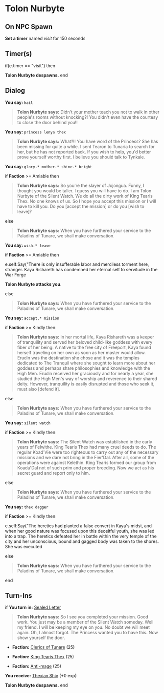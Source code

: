 # Tolon Nurbyte
## On NPC Spawn

**Set a timer** named *visit* for 150 seconds
## Timer(s)

if(e.timer == "visit") then


**Tolon Nurbyte despawns.**
end

## Dialog

**You say:** `hail`



>**Tolon Nurbyte says:** Didn't your mother teach you not to walk in other people's rooms without knocking?! You didn't even have the courtesy to close the door behind you!!

**You say:** `princess lenya thex`



>**Tolon Nurbyte says:** What?!!  You have word of the Princess?  She has been missing for quite a while.  I sent Tearon to Tunaria to search for her, but he has not reported back.  If you wish to help, you'd better prove yourself worthy first. I believe you should talk to Tynkale.

**You say:** `glory.* mother.* shine.* bright`



if **Faction** >= Amiable then 



>**Tolon Nurbyte says:** So you're the slayer of Jojongua. Funny, I thought you would be taller. I guess you will have to do. I am Tolon Nurbyte of the Silent Watch. We do all the dirty work of King Tearis Thex. No one knows of us. So I hope you accept this mission or I will have to kill you. Do you [accept the mission] or do you [wish to leave]?


else



>**Tolon Nurbyte says:** When you have furthered your service to the Paladins of Tunare, we shall make conversation.


**You say:** `wish.* leave`



if **Faction** >= Amiable then 



e.self:Say("There is only insufferable labor and merciless torment here, stranger. Kaya Rishareth has condemned her eternal self to servitude in the War Forge 



**Tolon Nurbyte attacks you.**


else



>**Tolon Nurbyte says:** When you have furthered your service to the Paladins of Tunare, we shall make conversation.


**You say:** `accept.* mission`



if **Faction** >= Kindly then 



>**Tolon Nurbyte says:** In her mortal life, Kaya Rishareth was a keeper of tranquility and served her beloved child-like goddess with every fiber of her being. A native to the free city of Freeport, Kaya found herself traveling on her own as soon as her master would allow. Erudin was the destination she chose and it was the temples dedicated to The Tranquil where she sought to learn more about her goddess and perhaps share philosophies and knowledge with the High Men. Erudin received her graciously and for nearly a year, she studied the High Men's way of worship and reverence to their shared deity. However, tranquility is easily disrupted and those who seek it, must also [defend it].


else



>**Tolon Nurbyte says:** When you have furthered your service to the Paladins of Tunare, we shall make conversation.


**You say:** `silent watch`



if **Faction** >= Kindly then



>**Tolon Nurbyte says:** The Silent Watch was established in the early years of Felwithe. King Tearis Thex had many cruel deeds to do. The regular Koad'Vie were too righteous to carry out any of the necessary missions and we dare not bring in the Fier'Dal. After all, some of the operations were against Kelethin.  King Tearis formed our group from Koada'Dal not of such prim and proper breeding. Now we act as his secret guard and report only to him.


else



>**Tolon Nurbyte says:** When you have furthered your service to the Paladins of Tunare, we shall make conversation.


**You say:** `thex dagger`



if **Faction** >= Kindly then



e.self:Say("The heretics had planted a false convert in Kaya's midst, and when her good nature was focused upon this deceitful youth, she was led into a trap. The heretics defeated her in battle within the very temple of the city and her unconscious, bound and gagged body was taken to the shores. She was executed 


else



>**Tolon Nurbyte says:** When you have furthered your service to the Paladins of Tunare, we shall make conversation.

end

## Turn-Ins




if **You turn in:** [Sealed Letter](/item/18841)


>**Tolon Nurbyte says:** So I see you completed your mission. Good work. You just may be a member of the Silent Watch someday. Well my friend. I will be keeping my eye on you. No doubt we will meet again. Oh, I almost forgot. The Princess wanted you to have this. Now show yourself the door.


* __Faction:__ [Clerics of Tunare](/faction/226) (25)


* __Faction:__ [King Tearis Thex](/faction/279) (25)


* __Faction:__ [Anti-mage](/faction/5002) (25)


 **You receive:**  [Thexian Shiv](/item/13362) (+0 exp)


**Tolon Nurbyte despawns.**
end